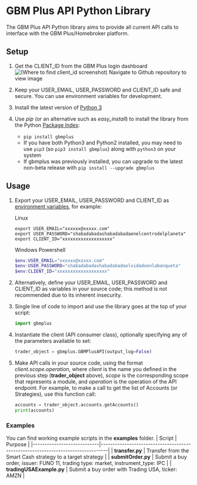 # GBM Plus API Python Library

The GBM Plus API Python library aims to provide all current API calls to interface with the GBM Plus/Homebroker platform.

## Setup

1. Get the CLIENT_ID from the GBM Plus login dashboard
![(Where to find client_id screenshot) Navigate to Github repository to view image](.github/images/client_id.png)

2. Keep your USER_EMAIL, USER_PASSWORD and CLIENT_ID safe and secure. You can use environment variables for development.

3. Install the latest version of [Python 3](ttps://wiki.python.org/moin/BeginnersGuide/NonProgrammers)

4. Use _pip_ (or an alternative such as _easy_install_) to install the library from the Python [Package Index](https://pypi.org/project/gbmplus/):
    * `pip install gbmplus`
    * If you have both Python3 and Python2 installed, you may need to use `pip3` (so `pip3 install gbmplus`) along with `python3` on your system
    * If gbmplus was previously installed, you can upgrade to the latest non-beta release with `pip install --upgrade gbmplus`

## Usage
1. Export your USER_EMAIL, USER_PASSWORD and CLIENT_ID as [environment variables](https://www.twilio.com/blog/2017/01/how-to-set-environment-variables.html), for example:

    Linux
    ```shell
    export USER_EMAIL="xxxxxx@xxxxx.com"
    export USER_PASSWORD="shabadabadashabadabadaenelcentrodelplaneta"
    export CLIENT_ID="xxxxxxxxxxxxxxxxxxx"
    ```

    Windows Powershell
    ```powershell
    $env:USER_EMAIL="xxxxxx@xxxxx.com"
    $env:USER_PASSWORD="shabadabadashabadabadaolvidadoenlabanqueta"
    $env:CLIENT_ID="xxxxxxxxxxxxxxxxxxx"
    ```

2. Alternatively, define your USER_EMAIL, USER_PASSWORD and CLIENT_ID as variables in your source code; this method is not recommended due to its inherent insecurity.

3. Single line of code to import and use the library goes at the top of your script:

    ```python
    import gbmplus
    ```

4. Instantiate the client (API consumer class), optionally specifying any of the parameters available to set:

    ```python
    trader_object = gbmplus.GBMPlusAPI(output_log=False)
    ```

5. Make API calls in your source code, using the format _client.scope.operation_, where _client_ is the name you defined in the previous step (**trader_object** above), _scope_ is the corresponding scope that represents a module, and _operation_ is the operation of the API endpoint. For example, to make a call to get the list of Accounts (or Strategies), use this function call:

    ```python
    accounts = trader_object.accounts.getAccounts()
    print(accounts)
    ```

### Examples
You can find working example scripts in the **examples** folder.
| Script                     | Purpose                                                                         |
|----------------------------|---------------------------------------------------------------------------------|
| **transfer.py**            | Transfer from the Smart Cash strategy to a target strategy                      |
| **submitOrder.py**         | Submit a buy order, issuer: FUNO 11, trading type: market, instrument_type: IPC |
| **tradingUSAExample.py**   | Submit a buy order with Trading USA, ticker: AMZN                               |
